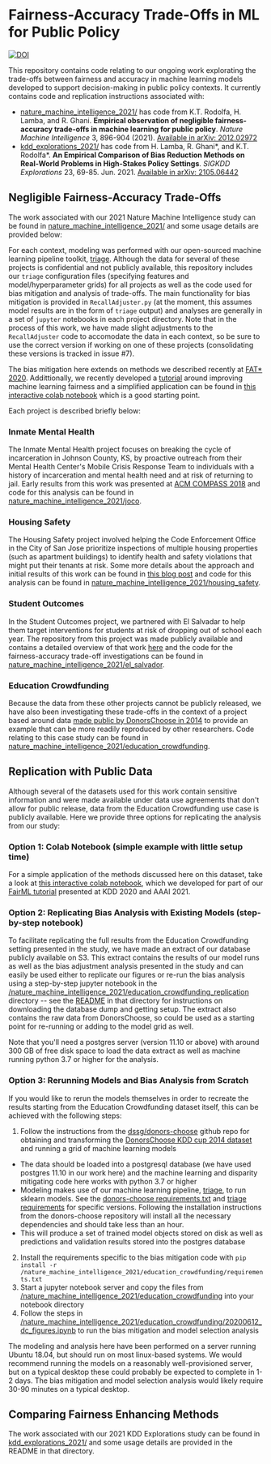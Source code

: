# Fairness-Accuracy Trade-Offs in ML for Public Policy
[![DOI](https://zenodo.org/badge/254551159.svg)](https://zenodo.org/badge/latestdoi/254551159)

This repository contains code relating to our ongoing work explorating the trade-offs between fairness and accuracy in machine learning models developed to support decision-making in public policy contexts. It currently contains code and replication instructions associated with:
- [nature_machine_intelligence_2021/](nature_machine_intelligence_2021/) has code from K.T. Rodolfa, H. Lamba, and R. Ghani. **Empirical observation of negligible fairness-accuracy trade-offs in machine learning for public policy**. _Nature Machine Intelligence_ 3, 896-904 (2021). [Available in arXiv: 2012.02972](https://arxiv.org/abs/2012.02972)
- [kdd_explorations_2021/](kdd_explorations_2021/) has code from H. Lamba, R. Ghani\*, and K.T. Rodolfa\*. **An Empirical Comparison of Bias Reduction Methods on Real-World Problems in High-Stakes Policy Settings**. _SIGKDD Explorations_ 23, 69-85. Jun. 2021. [Available in arXiv: 2105.06442](https://arxiv.org/abs/2105.06442)


## Negligible Fairness-Accuracy Trade-Offs

The work associated with our 2021 Nature Machine Intelligence study can be found in [nature_machine_intelligence_2021/](nature_machine_intelligence_2021/) and some usage details are provided below:

For each context, modeling was performed with our open-sourced machine learning pipeline toolkit, [triage](https://github.com/dssg/triage). Although the data for several of these projects is confidential and not publicly available, this repository includes our `triage` configuration files (specifying features and model/hyperparameter grids) for all projects as well as the code used for bias mitigation and analysis of trade-offs. The main functionality for bias mitigation is provided in `RecallAdjuster.py` (at the moment, this assumes model results are in the form of `triage` output) and analyses are generally in a set of `jupyter` notebooks in each project directory. Note that in the process of this work, we have made slight adjustments to the `RecallAdjuster` code to accomodate the data in each context, so be sure to use the correct version if working on one of these projects (consolidating these versions is tracked in issue #7).

The bias mitigation here extends on methods we described recently at [FAT* 2020](https://arxiv.org/abs/2001.09233). Addittionally, we recently developed a [tutorial](https://dssg.github.io/fairness_tutorial/) around improving machine learning fairness and a simplified application can be found in [this interactive colab notebook](https://colab.research.google.com/github/dssg/fairness_tutorial/blob/master/notebooks/bias_reduction.ipynb) which is a good starting point.

Each project is described briefly below:

### Inmate Mental Health
The Inmate Mental Health project focuses on breaking the cycle of incarceration in Johnson County, KS, by proactive outreach from their Mental Health Center's Mobile Crisis Response Team to individuals with a history of incarceration and mental health need and at risk of returning to jail. Early results from this work was presented at [ACM COMPASS 2018](https://dl.acm.org/citation.cfm?id=3209869) and code for this analysis can be found in [nature_machine_intelligence_2021/joco](nature_machine_intelligence_2021/joco).

### Housing Safety
The Housing Safety project involved helping the Code Enforcement Office in the City of San Jose prioritize inspections of multiple housing properties (such as apartment buildings) to identify health and safety violations that might put their tenants at risk. Some more details about the approach and initial results of this work can be found in [this blog post](http://www.dssgfellowship.org/2017/07/14/data-driven-inspections-for-safer-housing-in-san-jose-california/) and code for this analysis can be found in [nature_machine_intelligence_2021/housing_safety](nature_machine_intelligence_2021/housing_safety).

### Student Outcomes
In the Student Outcomes project, we partnered with El Salvadar to help them target interventions for students at risk of dropping out of school each year. The repository from this project was made publicly available and contains a detailed overview of that work [here](https://github.com/dssg/El_Salvador_mined_education) and the code for the fairness-accuracy trade-off investigations can be found in [nature_machine_intelligence_2021/el_salvador](nature_machine_intelligence_2021/el_salvador).

### Education Crowdfunding
Because the data from these other projects cannot be publicly released, we have also been investigating these trade-offs in the context of a project based around data [made public by DonorsChoose in 2014](https://www.kaggle.com/c/kdd-cup-2014-predicting-excitement-at-donors-choose/data) to provide an example that can be more readily reproduced by other researchers. Code relating to this case study can be found in [nature_machine_intelligence_2021/education_crowdfunding](nature_machine_intelligence_2021/education_crowdfunding).


## Replication with Public Data

Although several of the datasets used for this work contain sensitive information and were made available under data use agreements that don't allow for public release, data from the Education Crowdfunding use case is publicly available. Here we provide three options for replicating the analysis from our study:

### Option 1: Colab Notebook (simple example with little setup time)
For a simple application of the methods discussed here on this dataset, take a look at [this interactive colab notebook](https://colab.research.google.com/github/dssg/fairness_tutorial/blob/master/notebooks/bias_reduction.ipynb), which we developed for part of our [FairML tutorial](https://dssg.github.io/fairness_tutorial/) presented at KDD 2020 and AAAI 2021.

### Option 2: Replicating Bias Analysis with Existing Models (step-by-step notebook)
To facilitate replicating the full results from the Education Crowdfunding setting presented in the study, we have made an extract of our database publicly available on S3. This extract contains the results of our model runs as well as the bias adjustment analysis presented in the study and can easily be used either to replicate our figures or re-run the bias analysis using a step-by-step jupyter notebook in the [/nature_machine_intelligence_2021/education_crowdfunding_replication](/nature_machine_intelligence_2021/education_crowdfunding_replication) directory -- see the [README](/nature_machine_intelligence_2021/education_crowdfunding_replication/README.md) in that directory for instructions on downloading the database dump and getting setup. The extract also contains the raw data from DonorsChoose, so could be used as a starting point for re-running or adding to the model grid as well.

Note that you'll need a postgres server (version 11.10 or above) with around 300 GB of free disk space to load the data extract as well as machine running python 3.7 or higher for the analysis.

### Option 3: Rerunning Models and Bias Analysis from Scratch
If you would like to rerun the models themselves in order to recreate the results starting from the Education Crowdfunding dataset itself, this can be achieved with the following steps:
1. Follow the instructions from the [dssg/donors-choose](https://github.com/dssg/donors-choose) github repo for obtaining and transforming the [DonorsChoose KDD cup 2014 dataset](https://www.kaggle.com/c/kdd-cup-2014-predicting-excitement-at-donors-choose/data) and running a grid of machine learning models
  - The data should be loaded into a postgresql database (we have used postgres 11.10 in our work here) and the machine learning and disparity mitigating code here works with python 3.7 or higher
  - Modeling makes use of our machine learning pipeline, [triage](https://github.com/dssg/donors-choose), to run sklearn models. See the [donors-choose requirements.txt](https://github.com/dssg/donors-choose/blob/master/requirements.txt) and [triage requirements](https://github.com/dssg/triage/tree/master/requirement) for specific versions. Following the installation instructions from the donors-choose repository will install all the necessary dependencies and should take less than an hour.
  - This will produce a set of trained model objects stored on disk as well as predictions and validation results stored into the postgres database
2. Install the requirements specific to the bias mitigation code with `pip install -r /nature_machine_intelligence_2021/education_crowdfunding/requirements.txt`
3. Start a jupyter notebook server and copy the files from [/nature_machine_intelligence_2021/education_crowdfunding](/nature_machine_intelligence_2021/education_crowdfunding) into your notebook directory
4. Follow the steps in [/nature_machine_intelligence_2021/education_crowdfunding/20200612_dc_figures.ipynb](/nature_machine_intelligence_2021/education_crowdfunding/20200612_dc_figures.ipynb) to run the bias mitigation and model selection analysis

The modeling and analysis here have been performed on a server running Ubuntu 18.04, but should run on most linux-based systems. We would recommend running the models on a reasonably well-provisioned server, but on a typical desktop these could probably be expected to complete in 1-2 days. The bias mitigation and model selection analysis would likely require 30-90 minutes on a typical desktop.


## Comparing Fairness Enhancing Methods

The work associated with our 2021 KDD Explorations study can be found in [kdd_explorations_2021/](kdd_explorations_2021/) and some usage details are provided in the README in that directory.

